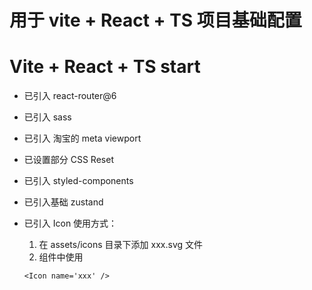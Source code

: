 # 用于 vite + React + TS 项目基础配置

# Vite + React + TS  start 
- 已引入 react-router@6
- 已引入 sass
- 已引入 淘宝的 meta viewport
- 已设置部分 CSS Reset
- 已引入 styled-components 
- 已引入基础 zustand

- 已引入 Icon
  使用方式：
  1. 在 assets/icons 目录下添加 xxx.svg 文件
  2. 组件中使用
  ```
  <Icon name='xxx' />
  ```